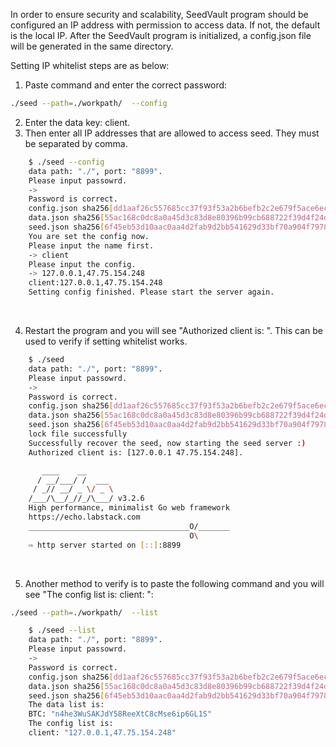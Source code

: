 In order to ensure security and scalability, SeedVault program should be configured an IP address with permission to access data. If not, the default is the local IP. After the SeedVault program is initialized, a config.json file will be generated in the same directory.

Setting IP whitelist steps are as below:

1. Paste command and enter the correct password:

```bash
./seed --path=./workpath/  --config
```

2. Enter the data key: client.
3. Then enter all IP addresses that are allowed to access seed. They must be separated by comma.

```bash
	$ ./seed --config
	data path: "./", port: "8899".
	Please input passowrd.
	->
	Password is correct.
	config.json sha256[dd1aaf26c557685cc37f93f53a2b6befb2c2e679f5ace6ec7a26d12086f358be] pass check
	data.json sha256[55ac168c0dc8a0a45d3c83d8e80396b99cb688722f39d4f24d96b5ef6729754f] pass check
	seed.json sha256[6f45eb53d10aac0aa4d2fab9d2bb541629d33bf70a904f7978096e18d5d36404] pass check
	You are set the config now.
	Please input the name first.
	-> client
	Please input the config.
	-> 127.0.0.1,47.75.154.248
	client:127.0.0.1,47.75.154.248
	Setting config finished. Please start the server again.
```
<br>

4. Restart the program and you will see "Authorized client is: ". This can be used to verify if setting whitelist works.

```bash
	$ ./seed
	data path: "./", port: "8899".
	Please input passowrd.
	->
	Password is correct.
	config.json sha256[dd1aaf26c557685cc37f93f53a2b6befb2c2e679f5ace6ec7a26d12086f358be] pass check
	data.json sha256[55ac168c0dc8a0a45d3c83d8e80396b99cb688722f39d4f24d96b5ef6729754f] pass check
	seed.json sha256[6f45eb53d10aac0aa4d2fab9d2bb541629d33bf70a904f7978096e18d5d36404] pass check
	lock file successfully
	Successfully recover the seed, now starting the seed server :)
	Authorized client is: [127.0.0.1 47.75.154.248].

	   ____    __
	  / __/___/ /  ___
	 / _// __/ _ \/ _ \
	/___/\__/_//_/\___/ v3.2.6
	High performance, minimalist Go web framework
	https://echo.labstack.com
	____________________________________O/_______
	                                    O\
	⇨ http server started on [::]:8899
```

<br>

5. Another method to verify is to paste the following command and you will see "The config list is: client: ": 

```bash
./seed --path=./workpath/  --list
```

```bash
	$ ./seed --list
	data path: "./", port: "8899".
	Please input passowrd.
	->
	Password is correct.
	config.json sha256[dd1aaf26c557685cc37f93f53a2b6befb2c2e679f5ace6ec7a26d12086f358be] pass check
	data.json sha256[55ac168c0dc8a0a45d3c83d8e80396b99cb688722f39d4f24d96b5ef6729754f] pass check
	seed.json sha256[6f45eb53d10aac0aa4d2fab9d2bb541629d33bf70a904f7978096e18d5d36404] pass check
	The data list is:
	BTC: "n4he3WuSAKJdY58ReeXtC8cMse6ip6GL1S"
	The config list is:
	client: "127.0.0.1,47.75.154.248"
```